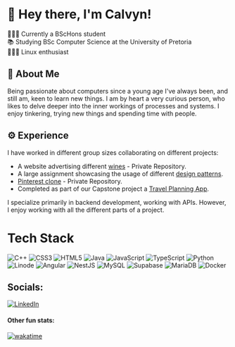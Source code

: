 # 🐧 Hey there, I'm Calvyn!
👨🏻‍🎓 Currently a BScHons student <br> 📚 Studying BSc Computer Science at the University of Pretoria <br> 👨🏻‍💻 Linux enthusiast

## 🔎 About Me
Being passionate about computers since a young age I've always been, and still am, keen to learn new things. I am by heart a very curious person, who likes to delve deeper into the inner workings of processes and systems. I enjoy tinkering, trying new things and spending time with people.

## ⚙️ Experience
I have worked in different group sizes collaborating on different projects: 
* A website advertising different [wines](https://github.com/Yi-Rou1234/COS221) - Private Repository.
* A large assignment showcasing the usage of different [design patterns](https://github.com/Donatello-Carboni/COS214Assignment).
* [Pinterest clone](https://github.com/COS301-SE-2024/MiniProject1) - Private Repository.
* Completed as part of our Capstone project a [Travel Planning App](https://github.com/COS301-SE-2024/ABC-Travel-Planner).

I specialize primarily in backend development, working with APIs. However, I enjoy working with all the different parts of a project.

# Tech Stack
![C++](https://img.shields.io/badge/c++-%2300599C.svg?style=for-the-badge&logo=c%2B%2B&logoColor=white) ![CSS3](https://img.shields.io/badge/css3-%231572B6.svg?style=for-the-badge&logo=css3&logoColor=white) ![HTML5](https://img.shields.io/badge/html5-%23E34F26.svg?style=for-the-badge&logo=html5&logoColor=white) ![Java](https://img.shields.io/badge/java-%23ED8B00.svg?style=for-the-badge&logo=openjdk&logoColor=white) ![JavaScript](https://img.shields.io/badge/javascript-%23323330.svg?style=for-the-badge&logo=javascript&logoColor=%23F7DF1E) ![TypeScript](https://img.shields.io/badge/typescript-%23007ACC.svg?style=for-the-badge&logo=typescript&logoColor=white) ![Python](https://img.shields.io/badge/python-3670A0?style=for-the-badge&logo=python&logoColor=ffdd54) ![Linode](https://img.shields.io/badge/linode-00A95C?style=for-the-badge&logo=linode&logoColor=white) ![Angular](https://img.shields.io/badge/angular-%23DD0031.svg?style=for-the-badge&logo=angular&logoColor=white) ![NestJS](https://img.shields.io/badge/nestjs-%23E0234E.svg?style=for-the-badge&logo=nestjs&logoColor=white) ![MySQL](https://img.shields.io/badge/mysql-%2300000f.svg?style=for-the-badge&logo=mysql&logoColor=white) ![Supabase](https://img.shields.io/badge/Supabase-3ECF8E?style=for-the-badge&logo=supabase&logoColor=white) ![MariaDB](https://img.shields.io/badge/MariaDB-003545?style=for-the-badge&logo=mariadb&logoColor=white) ![Docker](https://img.shields.io/badge/docker-%230db7ed.svg?style=for-the-badge&logo=docker&logoColor=white)

## Socials:
[![LinkedIn](https://img.shields.io/badge/LinkedIn-%230077B5.svg?logo=linkedin&logoColor=white)](https://linkedin.com/in/calvyn-van-wyngaardt-266277231) 

#### Other fun stats:
[![wakatime](https://wakatime.com/badge/user/43f80992-2494-40d8-ab4c-13463105ab46.svg)](https://wakatime.com/@43f80992-2494-40d8-ab4c-13463105ab46)

<!-- Proudly created with GPRM ( https://gprm.itsvg.in ) -->

